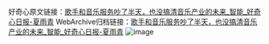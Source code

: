 好奇心原文链接：[歌手和音乐服务吵了半天，也没搞清音乐产业的未来_智能_好奇心日报-夏雨青](https://www.qdaily.com/articles/3516.html)
WebArchive归档链接：[歌手和音乐服务吵了半天，也没搞清音乐产业的未来_智能_好奇心日报-夏雨青](http://web.archive.org/web/20190623152353/https://www.qdaily.com/articles/3516.html)
![image](http://ww3.sinaimg.cn/large/007d5XDply1g3vbb7d56rj30u03dq1kx)